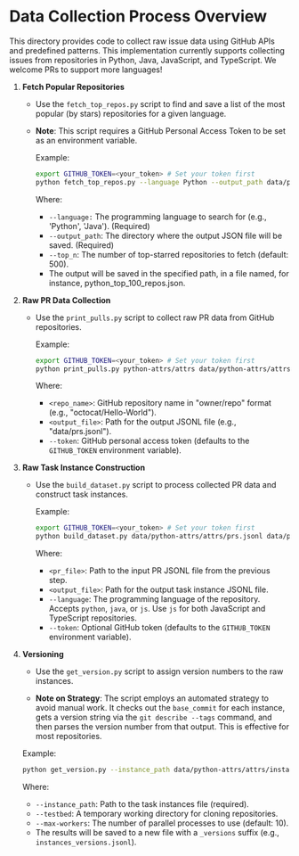 # Data Collection Process Overview

This directory provides code to collect raw issue data using GitHub APIs and predefined patterns. This implementation currently supports collecting issues from repositories in Python, Java, JavaScript, and TypeScript. We welcome PRs to support more languages!


1. **Fetch Popular Repositories**

    - Use the `fetch_top_repos.py` script to find and save a list of the most popular (by stars) repositories for a given language.

    - **Note**: This script requires a GitHub Personal Access Token to be set as an environment variable.

        Example:
        ```bash
        export GITHUB_TOKEN=<your_token> # Set your token first
        python fetch_top_repos.py --language Python --output_path data/popular_repos --top_n 100
        ```
        Where:
        - `--language:` The programming language to search for (e.g., 'Python', 'Java'). (Required)
        - `--output_path`: The directory where the output JSON file will be saved. (Required)
        - `--top_n`: The number of top-starred repositories to fetch (default: 500).
        - The output will be saved in the specified path, in a file named, for instance, python_top_100_repos.json. 

2. **Raw PR Data Collection**
   
    - Use the `print_pulls.py` script to collect raw PR data from GitHub repositories.
        
       Example:
       ```bash
       export GITHUB_TOKEN=<your_token> # Set your token first
       python print_pulls.py python-attrs/attrs data/python-attrs/attrs/prs.jsonl
       ```

       Where:
       - `<repo_name>`: GitHub repository name in "owner/repo" format (e.g., "octocat/Hello-World").
       - `<output_file>`: Path for the output JSONL file (e.g., "data/prs.jsonl").
       - `--token`: GitHub personal access token (defaults to the `GITHUB_TOKEN` environment variable).
       
3. **Raw Task Instance Construction**
    - Use the `build_dataset.py` script to process collected PR data and construct task instances.

       Example:
       ```bash
       export GITHUB_TOKEN=<your_token> # Set your token first
       python build_dataset.py data/python-attrs/attrs/prs.jsonl data/python-attrs/attrs/instances.jsonl --language python
       ```  

       Where:
       - `<pr_file>`: Path to the input PR JSONL file from the previous step.
       - `<output_file>`: Path for the output task instance JSONL file.
       - `--language`: The programming language of the repository. Accepts `python`, `java`, or `js`. Use `js` for both JavaScript and TypeScript repositories.
       - `--token`: Optional GitHub token (defaults to the `GITHUB_TOKEN` environment variable).

4. **Versioning**
   - Use the `get_version.py` script to assign version numbers to the raw instances.
   
   - **Note on Strategy**: The script employs an automated strategy to avoid manual work. It checks out the `base_commit` for each instance, gets a version string via the `git describe --tags` command, and then parses the version number from that output. This is effective for most repositories.
    
    Example:
     ```bash
     python get_version.py --instance_path data/python-attrs/attrs/instances.jsonl --testbed github --max-workers 20
     ```
     
     Where:
     - `--instance_path`: Path to the task instances file (required).
     - `--testbed`: A temporary working directory for cloning repositories.
     - `--max-workers`: The number of parallel processes to use (default: 10).
     - The results will be saved to a new file with a `_versions` suffix (e.g., `instances_versions.jsonl`).